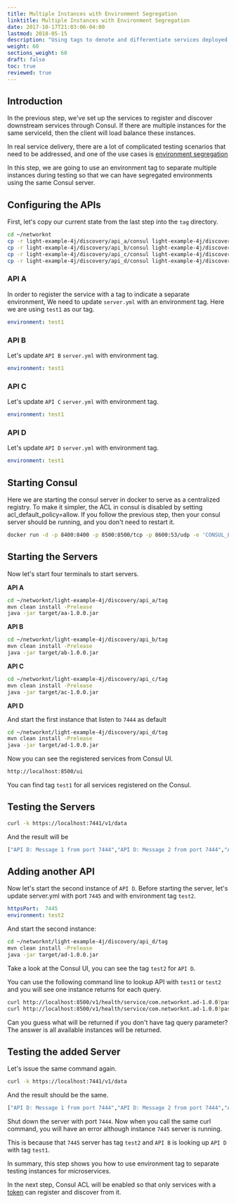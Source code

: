 ```yaml
---
title: Multiple Instances with Environment Segregation
linktitle: Multiple Instances with Environment Segregation
date: 2017-10-17T21:03:06-04:00
lastmod: 2018-05-15
description: "Using tags to denote and differentiate services deployed in the same cluster into logical environments."
weight: 60
sections_weight: 60
draft: false
toc: true
reviewed: true
---
```


## Introduction

In the previous step, we've set up the services to register and discover downstream services through Consul. If there are multiple instances for the same serviceId, then the client will load balance these instances.

In real service delivery, there are a lot of complicated testing scenarios that need to be addressed, and one of the use cases is [environment segregation][]

In this step, we are going to use an environment tag to separate multiple instances during testing so that we can have segregated environments using the same Consul server.


## Configuring the APIs

First, let's copy our current state from the last step into the `tag` directory.

```bash
cd ~/networknt
cp -r light-example-4j/discovery/api_a/consul light-example-4j/discovery/api_a/tag
cp -r light-example-4j/discovery/api_b/consul light-example-4j/discovery/api_b/tag
cp -r light-example-4j/discovery/api_c/consul light-example-4j/discovery/api_c/tag
cp -r light-example-4j/discovery/api_d/consul light-example-4j/discovery/api_d/tag
```

### API A

In order to register the service with a tag to indicate a separate environment, We need to update `server.yml` with an environment tag. Here we are using `test1` as our tag.

```yaml
environment: test1
```

### API B

Let's update `API B` `server.yml` with environment tag.

```yaml
environment: test1
```

### API C

Let's update `API C` `server.yml` with environment tag.

```yaml
environment: test1
```

### API D

Let's update `API D` `server.yml` with environment tag.

```yaml
environment: test1
```

## Starting Consul

Here we are starting the consul server in docker to serve as a centralized registry. To make it simpler, the ACL in consul is disabled by setting acl_default_policy=allow. If you follow the previous step, then your consul server should be running, and you don't need to restart it.

```bash
docker run -d -p 8400:8400 -p 8500:8500/tcp -p 8600:53/udp -e 'CONSUL_LOCAL_CONFIG={"acl_datacenter":"dc1","acl_default_policy":"allow","acl_down_policy":"extend-cache","acl_master_token":"the_one_ring","bootstrap_expect":1,"datacenter":"dc1","data_dir":"/usr/local/bin/consul.d/data","server":true}' consul agent -server -ui -bind=127.0.0.1 -client=0.0.0.0
```

## Starting the Servers

Now let's start four terminals to start servers.  

**API A**

```bash
cd ~/networknt/light-example-4j/discovery/api_a/tag
mvn clean install -Prelease
java -jar target/aa-1.0.0.jar
```

**API B**

```bash
cd ~/networknt/light-example-4j/discovery/api_b/tag
mvn clean install -Prelease
java -jar target/ab-1.0.0.jar
```

**API C**

```bash
cd ~/networknt/light-example-4j/discovery/api_c/tag
mvn clean install -Prelease
java -jar target/ac-1.0.0.jar
```

**API D**

And start the first instance that listen to `7444` as default

```bash
cd ~/networknt/light-example-4j/discovery/api_d/tag
mvn clean install -Prelease
java -jar target/ad-1.0.0.jar
```

Now you can see the registered services from Consul UI.

```bash
http://localhost:8500/ui
```

You can find tag `test1` for all services registered on the Consul.


## Testing the Servers

```bash
curl -k https://localhost:7441/v1/data
```

And the result will be

```bash
["API D: Message 1 from port 7444","API D: Message 2 from port 7444","API B: Message 1","API B: Message 2","API C: Message 1","API C: Message 2","API A: Message 1","API A: Message 2"]
```
 
## Adding another API
 
Now let's start the second instance of `API D`. Before starting the server, let's update server.yml with port `7445` and with environment tag `test2`.

```yaml
httpsPort:  7445
environment: test2
```

And start the second instance:

```bash
cd ~/networknt/light-example-4j/discovery/api_d/tag
mvn clean install -Prelease
java -jar target/ad-1.0.0.jar
```

Take a look at the Consul UI, you can see the tag `test2` for `API D`.

You can use the following command line to lookup API with `test1` or `test2` and you will see one instance returns for each query.

```bash
curl http://localhost:8500/v1/health/service/com.networknt.ad-1.0.0?passing&wait=600s&index=0&tag=test1
curl http://localhost:8500/v1/health/service/com.networknt.ad-1.0.0?passing&wait=600s&index=0&tag=test2
```

Can you guess what will be returned if you don't have tag query parameter? The answer is all available instances will be returned. 


## Testing the added Server

Let's issue the same command again. 

```bash
curl -k https://localhost:7441/v1/data
```

And the result should be the same.

```bash
["API D: Message 1 from port 7444","API D: Message 2 from port 7444","API B: Message 1","API B: Message 2","API C: Message 1","API C: Message 2","API A: Message 1","API A: Message 2"]
```

Shut down the server with port `7444`. Now when you call the same curl command, you will have an error although instance `7445` server is running.  

This is because that `7445` server has tag `test2` and `API B` is looking up `API D` with tag `test1`.

In summary, this step shows you how to use environment tag to separate testing instances for microservices. 

In the next step, Consul ACL will be enabled so that only services with a [token][] can register and discover from it.

[Consul]: /tutorial/common/discovery/consul/
[environment segregation]: /design/env-segregation/
[token]: /tutorial/common/discovery/token/
